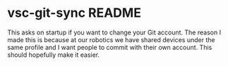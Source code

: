 # vsc-git-sync README

This asks on startup if you want to change your Git account. The reason I made this is because at our robotics we have shared devices under the same profile and I want people to commit with their own account. This should hopefully make it easier.